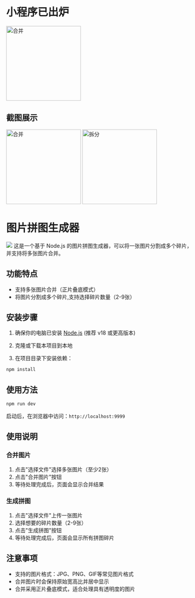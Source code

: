 # 小程序已出炉
  <img src="https://cchao123.github.io/images/cchao2025/WechatIMG3990.jpg" alt="合并" width="200">

## 截图展示
  <img src="https://cchao123.github.io/images/cchao2025/WechatIMG4000.jpg" alt="合并" width="200">
  <img src="https://cchao123.github.io/images/cchao2025/WechatIMG3999.jpg" alt="拆分" width="200">


# 图片拼图生成器
![](https://cchao123.github.io/images/cchao2025/easy-puzzle.jpg)
这是一个基于 Node.js 的图片拼图生成器，可以将一张图片分割成多个碎片，并支持将多张图片合并。

## 功能特点
- 支持多张图片合并（正片叠底模式）
- 将图片分割成多个碎片,支持选择碎片数量（2-9张）


## 安装步骤

1. 确保你的电脑已安装 [Node.js](https://nodejs.org/) (推荐 v18 或更高版本)

2. 克隆或下载本项目到本地

3. 在项目目录下安装依赖：
```bash
npm install
```

## 使用方法

```bash
npm run dev
```

启动后，在浏览器中访问：`http://localhost:9999`

## 使用说明


### 合并图片

1. 点击"选择文件"选择多张图片（至少2张）
2. 点击"合并图片"按钮
3. 等待处理完成后，页面会显示合并结果


### 生成拼图

1. 点击"选择文件"上传一张图片
2. 选择想要的碎片数量（2-9张）
3. 点击"生成拼图"按钮
4. 等待处理完成后，页面会显示所有拼图碎片


## 注意事项

- 支持的图片格式：JPG、PNG、GIF等常见图片格式
- 合并图片时会保持原始宽高比并居中显示
- 合并采用正片叠底模式，适合处理具有透明度的图片


<!-- ## 支持本项目
如果你觉得这个项目对你有帮助，可以通过以下方式支持作者： -->
<!-- 
### 一次性捐赠
- 支付宝/微信扫码打赏：  
  <img src="https://cchao123.github.io/images/12300107/WechatIMG3953.jpg" alt="扫码打赏" width="200">
  <img src="https://cchao123.github.io/images/12300107/WechatIMG3954.jpg" alt="扫码打赏" width="200"> -->
